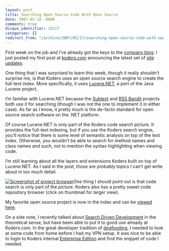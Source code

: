 ```yaml
---
layout: post
title: Searching Open Source Code With Open Source
date: 2007-05-18 -0800
comments: true
disqus_identifier: 18317
categories: []
redirect_from: "/archive/2007/05/17/searching-open-source-code-with-open-source.aspx/"
---
```


First week on the job and I’ve already got the keys to the [company
blog](http://www.koders.com/blog/ "Koders Blog"). I just posted my first
post at [koders.com](http://koders.com/ "Open Source Search Engine")
announcing the latest set of [site
updates](http://www.koders.com/blog/?p=71 "Koders gets a tune-up").

One thing that I was surprised to learn this week, though it really
shouldn’t surprise me, is that Koders uses an open source search engine
to create the full-text index. More specifically, it uses
[Lucene.NET](http://incubator.apache.org/lucene.net/ "Lucene.NET"), a
port of the Java Lucene project.

I’m familiar with Lucene.NET because the
[Subtext](http://subtextproject.com/ "Subtext Project Website") and [RSS
Bandit](http://www.rssbandit.org/ "RSS Bandit") projects both use it for
searching (though I was not the one to implement it in either case). As
far as I know, it pretty much is the de-facto standard for open source
search software on the .NET platform.

Of course Lucene.NET is only part of the Koders code search picture. It
provides the full-text indexing, but if you use the Koders search
engine, you’ll notice that there is some level of semantic analysis on
top of the text index. Otherwise, you wouldn’t be able to search for
method names and class names and such, not to mention the syntax
highlighting when viewing code.

I’m still learning about all the layers and extensions Koders built on
top of Lucene.NET. As I said in the post, those are probably topics I
can’t get write about in too much detail.

[![Screenshot of project
browser](https://haacked.com/images/haacked_com/WindowsLiveWriter/SearchingOpenSourceWithOpenSource_C02C/image%7B0%7D_thumb.png)](https://haacked.com/images/haacked_com/WindowsLiveWriter/SearchingOpenSourceWithOpenSource_C02C/image%7B0%7D%5B2%5D.png "Subtext Code Browser on Koders")One
thing I should point out is that code search is only part of the
picture. Koders also has a pretty sweet code repository browser (click
on thumbnail for larger view).

My favorite open source project is now in the index and can be [viewed
here](http://www.koders.com/info.aspx?c=ProjectInfo&pid=DFV7667WQ72FL9EV6BL8TGSE3G "Subtext Project on Koders").

On a side note, I recently talked about [Search Driven
Development](https://haacked.com/archive/2007/03/16/increase-productivity-with-search-driven-development.aspx "Increase Productivity with Search Driven Development")
in the theoretical sense, but have been able to put it to good use
already at Koders.com. In the great developer tradition of
[dogfooding](http://en.wikipedia.org/wiki/Eat_one's_own_dog_food "Dogfooding on Wikipedia"),
I needed to look at some code from home before I had my VPN setup. It
was nice to be able to login to Koders internal [Enterprise
Edition](http://www.koders.com/corp/products/enterprise-code-search/ "Koders Enterprise Edition")
and find the snippet of code I needed.

